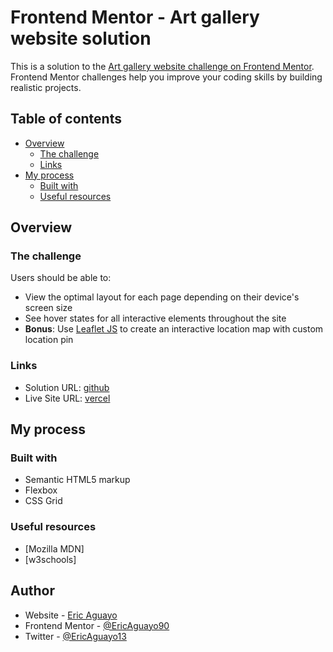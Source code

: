 # Frontend Mentor - Art gallery website solution

This is a solution to the [Art gallery website challenge on Frontend Mentor](https://www.frontendmentor.io/challenges/art-gallery-website-yVdrZlxyA). Frontend Mentor challenges help you improve your coding skills by building realistic projects. 

## Table of contents

- [Overview](#overview)
  - [The challenge](#the-challenge)
  - [Links](#links)
- [My process](#my-process)
  - [Built with](#built-with)
  - [Useful resources](#useful-resources)


## Overview

### The challenge

Users should be able to:

- View the optimal layout for each page depending on their device's screen size
- See hover states for all interactive elements throughout the site
- **Bonus**: Use [Leaflet JS](https://leafletjs.com/) to create an interactive location map with custom location pin

### Links

- Solution URL: [github](https://your-solution-url.com)
- Live Site URL: [vercel](https://frm-art-gallery-website.vercel.app/)

## My process

### Built with

- Semantic HTML5 markup
- Flexbox
- CSS Grid

### Useful resources

- [Mozilla MDN]
- [w3schools]

## Author

- Website - [Eric Aguayo]()
- Frontend Mentor - [@EricAguayo90](https://www.frontendmentor.io/profile/EricAguayo90)
- Twitter - [@EricAguayo13](https://www.twitter.com/EricAguayo13)
